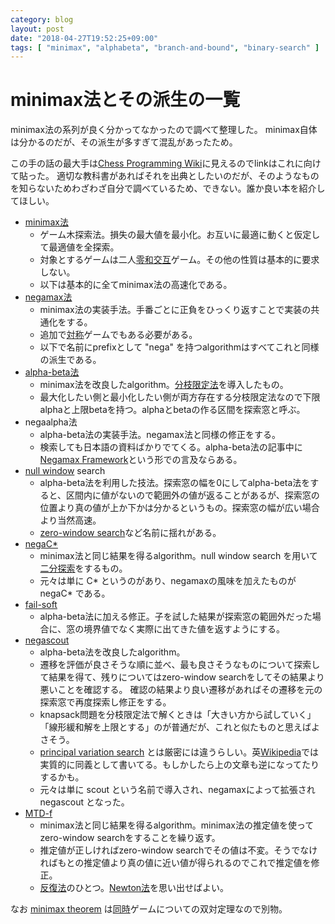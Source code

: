 ```yaml
---
category: blog
layout: post
date: "2018-04-27T19:52:25+09:00"
tags: [ "minimax", "alphabeta", "branch-and-bound", "binary-search" ]
---
```


# minimax法とその派生の一覧

minimax法の系列が良く分かってなかったので調べて整理した。
minimax自体は分かるのだが、その派生が多すぎて混乱があったため。

この手の話の最大手は[Chess Programming Wiki](https://chessprogramming.wikispaces.com/)に見えるのでlinkはこれに向けて貼った。
適切な教科書があればそれを出典としたいのだが、そのようなものを知らないためわざわざ自分で調べているため、できない。誰か良い本を紹介してほしい。

-   [minimax法](https://chessprogramming.wikispaces.com/Minimax)
    -   ゲーム木探索法。損失の最大値を最小化。お互いに最適に動くと仮定して最適値を全探索。
    -   対象とするゲームは二人[零和](https://en.wikipedia.org/wiki/Zero-sum_game)[交互](https://en.wikipedia.org/wiki/Sequential_game)ゲーム。その他の性質は基本的に要求しない。
    -   以下は基本的に全てminimax法の高速化である。
-   [negamax法](https://chessprogramming.wikispaces.com/Negamax)
    -   minimax法の実装手法。手番ごとに正負をひっくり返すことで実装の共通化をする。
    -   追加で[対称](https://en.wikipedia.org/wiki/Symmetric_game)ゲームでもある必要がある。
    -   以下で名前にprefixとして "nega" を持つalgorithmはすべてこれと同様の派生である。
-   [alpha-beta法](https://chessprogramming.wikispaces.com/Alpha-Beta)
    -   minimax法を改良したalgorithm。[分枝限定法](https://en.wikipedia.org/wiki/Branch_and_bound)を導入したもの。
    -   最大化したい側と最小化したい側が両方存在する分枝限定法なので下限alphaと上限betaを持つ。alphaとbetaの作る区間を探索窓と呼ぶ。
-   negaalpha法
    -   alpha-beta法の実装手法。negamax法と同様の修正をする。
    -   検索しても日本語の資料ばかりでてくる。alpha-beta法の記事中に[Negamax Framework](https://chessprogramming.wikispaces.com/Alpha-Beta#Implementation-Negamax%20Framework)という形での言及ならある。
-   [null window](https://chessprogramming.wikispaces.com/Null%20Window) search
    -   alpha-beta法を利用した技法。探索窓の幅を0にしてalpha-beta法をすると、区間内に値がないので範囲外の値が返ることがあるが、探索窓の位置より真の値が上か下かは分かるというもの。探索窓の幅が広い場合より当然高速。
    -   [zero-window search](https://en.wikipedia.org/wiki/MTD-f#Zero-Window_Searches)など名前に揺れがある。
-   [negaC\*](https://chessprogramming.wikispaces.com/NegaC%2A)
    -   minimax法と同じ結果を得るalgorithm。null window search を用いて[二分探索](https://en.wikipedia.org/wiki/Binary_search_algorithm)をするもの。
    -   元々は単に C\* というのがあり、negamaxの風味を加えたものが negaC\* である。
-   [fail-soft](https://chessprogramming.wikispaces.com/Fail-Soft)
    -   alpha-beta法に加える修正。子を試した結果が探索窓の範囲外だった場合に、窓の境界値でなく実際に出てきた値を返すようにする。
-   [negascout](https://chessprogramming.wikispaces.com/NegaScout)
    -   alpha-beta法を改良したalgorithm。
    -   遷移を評価が良さそうな順に並べ、最も良さそうなものについて探索して結果を得て、残りについてはzero-window searchをしてその結果より悪いことを確認する。
        確認の結果より良い遷移があればその遷移を元の探索窓で再度探索し修正をする。
    -   knapsack問題を分枝限定法で解くときは「大きい方から試していく」「線形緩和解を上限とする」のが普通だが、これと似たものと思えばよさそう。
    -   [principal variation search](https://chessprogramming.wikispaces.com/Principal%20Variation%20Search) とは厳密には違うらしい。英[Wikipedia](https://en.wikipedia.org/wiki/Principal_variation_search)では実質的に同義として書いてる。もしかしたら上の文章も逆になってたりするかも。
    -   元々は単に scout という名前で導入され、negamaxによって拡張され negascout となった。
-   [MTD-f](https://chessprogramming.wikispaces.com/MTD%28f%29)
    -   minimax法と同じ結果を得るalgorithm。minimax法の推定値を使ってzero-window searchをすることを繰り返す。
    -   推定値が正しければzero-window searchでその値は不変。そうでなければもとの推定値より真の値に近い値が得られるのでこれで推定値を修正。
    -   [反復法](https://en.wikipedia.org/wiki/Iterative_method)のひとつ。[Newton法](https://en.wikipedia.org/wiki/Newton%27s_method_in_optimization)を思い出せばよい。

なお [minimax theorem](http://mathworld.wolfram.com/MinimaxTheorem.html) は[同時](https://en.wikipedia.org/wiki/Simultaneous_game)ゲームについての双対定理なので別物。

